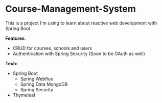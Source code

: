 # Course-Management-System
This is a project I'm using to learn about reactive web development with Spring Boot

**Features**:
- CRUD for courses, schools and users
- Authentication with Spring Security (Soon to be OAuth as well)

**Tech:**
- Spring Boot
  - Spring Webflux
  - Spring Data MongoDB
  - Spring Security
- Thymeleaf
